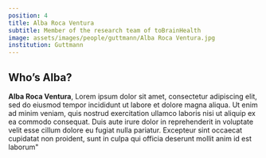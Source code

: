 ```yaml
---
position: 4
title: Alba Roca Ventura
subtitle: Member of the research team of toBrainHealth
image: assets/images/people/guttmann/Alba Roca Ventura.jpg
institution: Guttmann
---
```


## Who’s Alba?

**Alba Roca Ventura**, Lorem ipsum dolor sit amet, consectetur adipiscing elit, sed do eiusmod tempor incididunt ut labore et dolore magna aliqua. Ut enim ad minim veniam, quis nostrud exercitation ullamco laboris nisi ut aliquip ex ea commodo consequat. Duis aute irure dolor in reprehenderit in voluptate velit esse cillum dolore eu fugiat nulla pariatur. Excepteur sint occaecat cupidatat non proident, sunt in culpa qui officia deserunt mollit anim id est laborum"